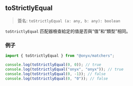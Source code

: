 ## toStrictlyEqual

> 簽名: `toStrictlyEqual (a: any, b: any): boolean`

`toStrictlyEqual` 匹配器檢查給定的值是否與“值”和“類型”相同。

### 例子

```ts
import { toStrictlyEqual } from "@onyx/matchers";

console.log(toStrictlyEqual(0, 0)); // true
console.log(toStrictlyEqual("onyx", "onyx")); // true
console.log(toStrictlyEqual(0, -1)); // false
console.log(toStrictlyEqual(0, "0")); // false
```
